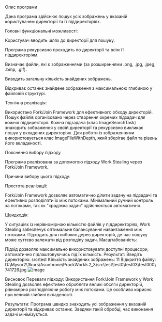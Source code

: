 Опис програми

Дана програма здійснює пошук усіх зображень у вказаній користувачем директорії та її піддиректоріях.

Головні функціональні можливості:

Користувач вводить шлях до директорії для пошуку.

Програма рекурсивно проходить по директорії та всім її піддиректоріям.

Визначає файли, які є зображеннями (за розширеннями .png, .jpg, .jpeg, .bmp, .gif).

Виводить загальну кількість знайдених зображень.

Відкриває останнє знайдене зображення з максимальною глибиною у файловій структурі.

Технічна реалізація:

Використано Fork/Join Framework для ефективного обходу директорій.
Пошук файлів організовано через створення окремих підзадач для кожної піддиректорії.
Кожна підзадача (клас ImageSearchTask) знаходить зображення у своїй директорії та рекурсивно викликає пошук у вкладених директоріях.
Для роботи із зображеннями використовується клас ImageFileWithDepth, який зберігає файл та рівень його вкладеності.

Пояснення вибору підходу

Програма реалізована за допомогою підходу Work Stealing через Fork/Join Framework.

Причини вибору цього підходу:

Простота реалізації:

Fork/Join Framework дозволяє автоматично ділити задачу на підзадачі та ефективно розподіляти їх між потоками.
Мінімальний ручний контроль за потоками, так як "крадіжка задач" здійснюється автоматично.

Швидкодія:

У ситуаціях із нерівномірною кількістю файлів у піддиректоріях, Work Stealing забезпечує оптимальне балансування навантаження між потоками.
Підходить для глибоких дерев директорій, де час пошуку може суттєво залежати від розподілу задач.
Масштабованість:

Підхід дозволяє максимально використовувати доступні процесори, автоматично підлаштовуючись під їх кількість.
Результат:
Введіть директорію: src/test
Кількість знайдених зображень: 11
Відкриття файлу: D:\Mysor2\3kurs\Asunhrone\PrackWork5.2_3\src\test\test0\test03\test000\741726.jpg
![image](https://github.com/user-attachments/assets/52cdf106-bdf3-4371-9039-fc07093ea8a3)

Висновок
Переваги підходу: Використання Fork/Join Framework у Work Stealing дозволяє ефективно обробляти великі обсяги директорій, рівномірно розподіляючи роботу між потоками. Це особливо корисно при великій глибині вкладеності.

Результати: Програма швидко знаходить усі зображення у вказаній директорії та відкриває останнє. Завдяки такій обробці, час виконання задачі мінімізується.

